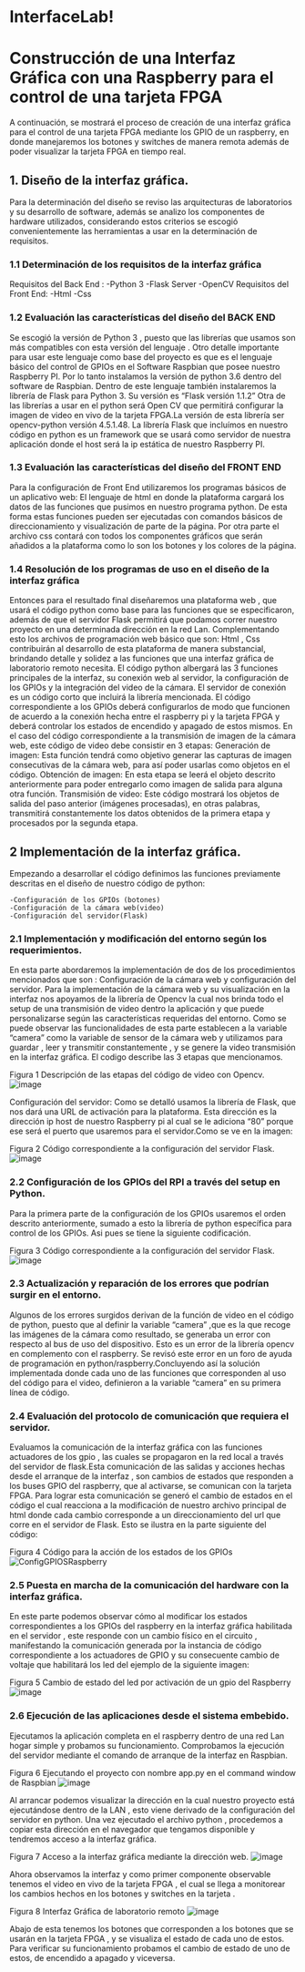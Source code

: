 # InterfaceLab!
# Construcción de una Interfaz Gráfica con una Raspberry para el control de una tarjeta FPGA

A continuación, se mostrará el proceso de creación de una interfaz gráfica para el control de una tarjeta FPGA mediante los GPIO de un raspberry, en donde manejaremos los botones y switches de manera remota además de poder visualizar la tarjeta FPGA en tiempo real.

## 1. Diseño de la interfaz gráfica. 
Para la determinación del diseño se reviso las arquitecturas de laboratorios y su desarrollo de software, además se analizo los componentes de hardware utilizados, considerando estos criterios se escogió convenientemente las herramientas a usar en la determinación de requisitos.
### 1.1 Determinación de los requisitos de la interfaz gráfica 
Requisitos del Back End : 
-Python 3 
-Flask Server 
-OpenCV 
Requisitos del Front End: 
-Html 
-Css
### 1.2 Evaluación las características del diseño del BACK END 
Se escogió la versión de Python 3 , puesto que las librerías que usamos son más compatibles con esta versión del lenguaje .
Otro detalle importante para usar este lenguaje como base del proyecto es que es el lenguaje básico del control de GPIOs en el Software Raspbian que posee nuestro Raspberry PI. Por lo tanto instalamos la versión de python 3.6 dentro del software de Raspbian. Dentro de este lenguaje también instalaremos la librería de Flask para Python 3. Su versión es “Flask versión 1.1.2” 
Otra de las librerías a usar en el python será Open CV que permitirá configurar la imagen de video en vivo de la tarjeta FPGA.La versión de esta librería ser opencv-python versión 4.5.1.48. 
La librería Flask que incluímos en nuestro código en python es un framework que se usará como servidor de nuestra aplicación donde el host será la ip estática de nuestro Raspberry PI.

### 1.3 Evaluación las características del diseño del FRONT END 
Para la configuración de Front End utilizaremos los programas básicos de un aplicativo web: El lenguaje de html en donde la plataforma cargará los datos de las funciones que pusimos en nuestro programa python. De esta forma estas funciones pueden ser ejecutadas con comandos básicos de direccionamiento y visualización de parte de la página. Por otra parte el archivo css contará con todos los componentes gráficos que serán añadidos a la plataforma como lo son los botones y los colores de la página. 
### 1.4 Resolución de los programas de uso en el diseño de la interfaz gráfica 
Entonces para el resultado final diseñaremos una plataforma web , que usará el código python como base para las funciones que se especificaron, además de que el servidor Flask permitirá que podamos correr nuestro proyecto en una determinada dirección en la red Lan. Complementando esto los archivos de programación web básico que son: Html , Css contribuirán al desarrollo de esta plataforma de manera substancial, brindando detalle y solidez a las funciones que una interfaz gráfica de laboratorio remoto necesita. El código python albergará las 3 funciones principales de la interfaz, su conexión web al servidor, la configuración de los GPIOs y la integración del video de la cámara. El servidor de conexión es un código corto que incluirá la librería mencionada. El código correspondiente a los GPIOs deberá configurarlos de modo que funcionen de acuerdo a la conexión hecha entre el raspberry pi y la tarjeta FPGA y deberá controlar los estados de encendido y apagado de estos mismos.
En el caso del código correspondiente a la transmisión de imagen de la cámara web, este código de video debe consistir en 3 etapas: 
Generación de imagen: Esta función tendrá como objetivo generar las capturas de imagen consecutivas de la cámara web, para así poder usarlas como objetos en el código.
Obtención de imagen: En esta etapa se leerá el objeto descrito anteriormente para poder entregarlo como imagen de salida para alguna otra función. 
Transmisión de video: Este código mostrará los objetos de salida del paso anterior (imágenes procesadas), en otras palabras, transmitirá constantemente los datos obtenidos de la primera etapa y procesados por la segunda etapa. 


## 2 Implementación de la interfaz gráfica. 
Empezando a desarrollar el código definimos las funciones previamente descritas en el diseño de nuestro código de python: 
```
-Configuración de los GPIOs (botones) 
-Configuración de la cámara web(video) 
-Configuración del servidor(Flask) 
```
### 2.1 Implementación y modificación del entorno según los requerimientos.
En esta parte abordaremos la implementación de dos de los procedimientos mencionados que son : Configuración de la cámara web y configuración del servidor. 
Para la implementación de la cámara web y su visualización en la interfaz nos apoyamos de la librería de Opencv la cual nos brinda todo el setup de una transmisión de video dentro la aplicación y que puede personalizarse según las características requeridas del entorno. Como se puede observar las funcionalidades de esta parte establecen a la variable “camera” como la variable de sensor de la cámara web y utilizamos para guardar , leer y transmitir constantemente , y se genere la video transmisión en la interfaz gráfica. El codigo describe las 3 etapas que mencionamos.

Figura 1
Descripción de las etapas del código de video con Opencv. 
![image](https://user-images.githubusercontent.com/85809354/161136815-ff228c0a-0fc8-42fa-868e-ad17de13b2e6.png)

Configuración del servidor: 
Como se detalló usamos la librería de Flask, que nos dará una URL de activación para la plataforma. 
Esta dirección es la dirección ip host de nuestro Raspberry pi al cual se le adiciona “80” porque ese será el puerto que usaremos para el servidor.Como se ve en la imagen:

Figura 2 
Código correspondiente a la configuración del servidor Flask. 
![image](https://user-images.githubusercontent.com/85809354/161136997-c7701939-ee82-48f9-8bfa-ab766226bc18.png)


### 2.2 Configuración de los GPIOs del RPI a través del setup en Python. 
Para la primera parte de la configuración de los GPIOs usaremos el orden descrito anteriormente, sumado a esto la librería de python específica para control de los GPIOs. Asi pues se tiene la siguiente codificación.

Figura 3 
Código correspondiente a la configuración del servidor Flask. 
![image](https://user-images.githubusercontent.com/85809354/161136344-641c4e80-48da-4228-82df-86e02a5abb97.png)



### 2.3 Actualización y reparación de los errores que podrían surgir en el entorno. 
Algunos de los errores surgidos derivan de la función de video en el código de python, puesto que al definir la variable “camera” ,que es la que recoge las imágenes de la cámara como resultado, se generaba un error con respecto al bus de uso del dispositivo. Esto es un error de la librería opencv en complemento con el raspberry. Se revisó este error en un foro de ayuda de programación en python/raspberry.Concluyendo así la solución implementada donde cada uno de las funciones que corresponden al uso del código para el video, definieron a la variable “camera” en su primera línea de código. 

### 2.4 Evaluación del protocolo de comunicación que requiera el servidor. 
Evaluamos la comunicación de la interfaz gráfica con las funciones actuadores de los gpio , las cuales se propagaron en la red local a través del servidor de flask.Esta comunicación de las salidas y acciones hechas desde el arranque de la interfaz , son cambios de estados que responden a los buses GPIO del raspberry, que al activarse, se comunican con la tarjeta FPGA. Para lograr esta comunicación se generó el cambio de estados en el código el cual reacciona a la modificación de nuestro archivo principal de html donde cada cambio corresponde a un direccionamiento del url que corre en el servidor de Flask. Esto se ilustra en la parte siguiente del código:

Figura 4 
Código para la acción de los estados de los GPIOs
![ConfigGPIOSRaspberry](https://user-images.githubusercontent.com/85809354/161136557-8cbb40a5-2bfc-4247-9a04-5e7079cf8e24.png)

### 2.5 Puesta en marcha de la comunicación del hardware con la interfaz gráfica. 
En este parte podemos observar cómo al modificar los estados correspondientes a los GPIOs del raspberry en la interfaz gráfica habilitada en el servidor , este responde con un cambio físico en el circuito , manifestando la comunicación generada por la instancia de código correspondiente a los actuadores de GPIO y su consecuente cambio de voltaje que habilitará los led del ejemplo de la siguiente imagen:

Figura 5 
Cambio de estado del led por activación de un gpio del Raspberry 
![image](https://user-images.githubusercontent.com/85809354/156904976-1d3931d0-6112-49eb-b72a-caefd7336899.png)

### 2.6 Ejecución de las aplicaciones desde el sistema embebido. 
Ejecutamos la aplicación completa en el raspberry dentro de una red Lan hogar simple y probamos su funcionamiento. Comprobamos la ejecución del servidor mediante el comando de arranque de la interfaz en Raspbian. 

Figura 6 
Ejecutando el proyecto con nombre app.py en el command window de Raspbian
![image](https://user-images.githubusercontent.com/85809354/161139052-70ec8e2d-78b2-446d-87b2-d538a9789672.png)

Al arrancar podemos visualizar la dirección en la cual nuestro proyecto está ejecutándose dentro de la LAN , esto viene derivado de la configuración del servidor en python. Una vez ejecutado el archivo python , procedemos a copiar esta dirección en el navegador que tengamos disponible y tendremos acceso a la interfaz gráfica. 

Figura 7 
Acceso a la interfaz gráfica mediante la dirección web. 
![image](https://user-images.githubusercontent.com/85809354/161140168-0e268a3d-5e1a-46f1-9ad3-ac139d886b45.png)

Ahora observamos la interfaz y como primer componente observable tenemos el video en vivo de la tarjeta FPGA , el cual se llega a monitorear los cambios hechos en los botones y switches en la tarjeta .


Figura 8 
Interfaz Gráfica de laboratorio remoto 
![image](https://user-images.githubusercontent.com/85809354/161140842-79b41aa7-556a-43eb-829c-bea0666be5c7.png)


Abajo de esta tenemos los botones que corresponden a los botones que se usarán en la tarjeta FPGA , y se visualiza el estado de cada uno de estos. 
Para verificar su funcionamiento probamos el cambio de estado de uno de estos, de encendido a apagado y viceversa.


